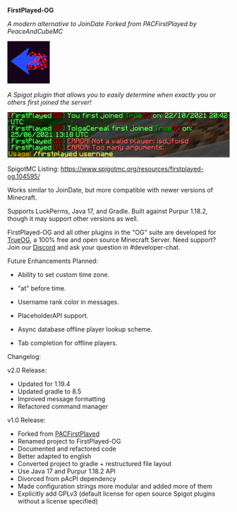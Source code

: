 **FirstPlayed-OG**

*A modern alternative to JoinDate Forked from PACFirstPlayed by PeaceAndCubeMC*

![Icon](https://github.com/NotAlexNoyle/FirstPlayed-OG/blob/main/assets/icon.png?raw=true)

*A Spigot plugin that allows you to easily determine when exactly you or others first joined the server!*

![FirstPlayed OG](https://github.com/NotAlexNoyle/FirstPlayed-OG/blob/main/assets/example.png?raw=true)

SpigotMC Listing: https://www.spigotmc.org/resources/firstplayed-og.104595/

Works similar to JoinDate, but more compatible with newer versions of Minecraft.

Supports LuckPerms, Java 17, and Gradle. Built against Purpur 1.18.2, though it may support other versions as well.

FirstPlayed-OG and all other plugins in the "OG" suite are developed for [TrueOG](https://trueog.net), a 100% free and open source Minecraft Server. Need support? Join our [Discord](https://discord.gg/ma9pMYpBU6) and ask your question in #developer-chat.

Future Enhancements Planned:

- Ability to set custom time zone.

- "at" before time.

- Username rank color in messages.

- PlaceholderAPI support.

- Async database offline player lookup scheme.

- Tab completion for offline players.

Changelog:

v2.0 Release:

- Updated for 1.19.4
- Updated gradle to 8.5
- Improved message formatting
- Refactored command manager

v1.0 Release:
- Forked from [PACFirstPlayed](https://github.com/PeaceAndCubeMC/PACFirstPlayed)
- Renamed project to FirstPlayed-OG
- Documented and refactored code
- Better adapted to english
- Converted project to gradle + restructured file layout
- Use Java 17 and Purpur 1.18.2 API
- Divorced from pAcPI dependency
- Made configuration strings more modular and added more of them
- Explicitly add GPLv3 (default license for open source Spigot plugins without a license specified)

